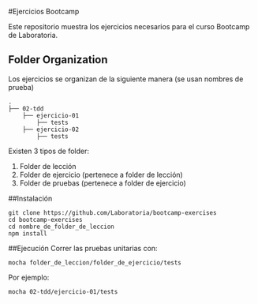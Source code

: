 #Ejercicios Bootcamp

Este repositorio muestra los ejercicios necesarios para el curso Bootcamp de Laboratoria.

## Folder Organization

Los ejercicios se organizan de la siguiente manera (se usan nombres de prueba)

    .
    ├── 02-tdd
	    ├── ejercicio-01
		    ├── tests
	    ├── ejercicio-02
		    ├── tests

Existen 3 tipos de folder:

 1. Folder de lección
 2. Folder de ejercicio (pertenece a folder de lección)
 3. Folder de pruebas (pertenece a folder de ejercicio)

##Instalación

	git clone https://github.com/Laboratoria/bootcamp-exercises
	cd bootcamp-exercises
	cd nombre_de_folder_de_leccion
	npm install

##Ejecución
Correr las pruebas unitarias con:

	mocha folder_de_leccion/folder_de_ejercicio/tests

Por ejemplo:

	mocha 02-tdd/ejercicio-01/tests
